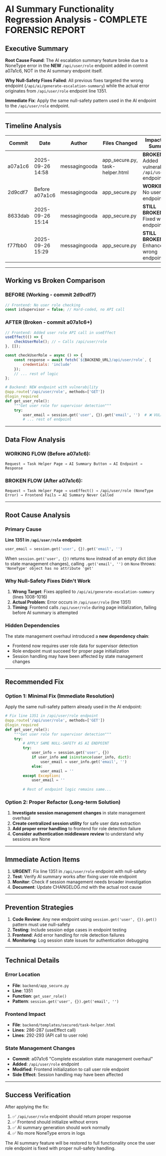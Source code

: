 # AI Summary Functionality Regression Analysis - COMPLETE FORENSIC REPORT

## Executive Summary

**Root Cause Found**: The AI escalation summary feature broke due to a NoneType error in the **NEW** `/api/user/role` endpoint added in commit a07a1c6, NOT in the AI summary endpoint itself.

**Why Null-Safety Fixes Failed**: All previous fixes targeted the wrong endpoint (`/api/ai/generate-escalation-summary`) while the actual error originates from `/api/user/role` endpoint line 1351.

**Immediate Fix**: Apply the same null-safety pattern used in the AI endpoint to the `/api/user/role` endpoint.

---

## Timeline Analysis

| Commit | Date | Author | Files Changed | Impact on AI Summary |
|--------|------|--------|--------------|---------------------|
| a07a1c6 | 2025-09-26 14:58 | messagingooda | app_secure.py, task-helper.html | **BROKEN** - Added vulnerable `/api/user/role` endpoint |
| 2d9cdf7 | Before a07a1c6 | messagingooda | app_secure.py | **WORKING** - No user role endpoint |
| 8633dab | 2025-09-26 15:14 | messagingooda | app_secure.py | **STILL BROKEN** - Fixed wrong endpoint |
| f77fbb0 | 2025-09-26 15:29 | messagingooda | app_secure.py | **STILL BROKEN** - Enhanced wrong endpoint |

---

## Working vs Broken Comparison

### BEFORE (Working - commit 2d9cdf7)
```javascript
// Frontend: No user role checking
const isSupervisor = false; // Hard-coded, no API call
```

### AFTER (Broken - commit a07a1c6+)
```javascript
// Frontend: Added user role API call in useEffect
useEffect(() => {
    checkUserRole(); // ← Calls /api/user/role
}, []);

const checkUserRole = async () => {
    const response = await fetch(`${BACKEND_URL}/api/user/role`, {
        credentials: 'include'
    });
    // ... rest of logic
};
```

```python
# Backend: NEW endpoint with vulnerability
@app.route('/api/user/role', methods=['GET'])
@login_required
def get_user_role():
    """Get user role for supervisor detection"""
    try:
        user_email = session.get('user', {}).get('email', '')  # ❌ VULNERABLE LINE 1351
        # ... rest of endpoint
```

---

## Data Flow Analysis

### WORKING FLOW (Before a07a1c6):
```
Request → Task Helper Page → AI Summary Button → AI Endpoint → Response
```

### BROKEN FLOW (After a07a1c6):
```
Request → Task Helper Page → useEffect() → /api/user/role (NoneType Error) → Frontend Fails → AI Summary Never Called
```

---

## Root Cause Analysis

### Primary Cause
**Line 1351 in `/api/user/role` endpoint**:
```python
user_email = session.get('user', {}).get('email', '')
```

When `session.get('user', {})` returns `None` instead of an empty dict (due to state management changes), calling `.get('email', '')` on `None` throws: `'NoneType' object has no attribute 'get'`

### Why Null-Safety Fixes Didn't Work
1. **Wrong Target**: Fixes applied to `/api/ai/generate-escalation-summary` (lines 1008-1016)
2. **Actual Problem**: Error occurs in `/api/user/role` (line 1351)
3. **Timing**: Frontend calls `/api/user/role` during page initialization, failing before AI summary is attempted

### Hidden Dependencies
The state management overhaul introduced a **new dependency chain**:
- Frontend now requires user role data for supervisor detection
- Role endpoint must succeed for proper page initialization
- Session handling may have been affected by state management changes

---

## Recommended Fix

### Option 1: Minimal Fix (Immediate Resolution)
Apply the same null-safety pattern already used in the AI endpoint:

```python
# Fix line 1351 in /api/user/role endpoint
@app.route('/api/user/role', methods=['GET'])
@login_required
def get_user_role():
    """Get user role for supervisor detection"""
    try:
        # APPLY SAME NULL-SAFETY AS AI ENDPOINT
        try:
            user_info = session.get('user', {})
            if user_info and isinstance(user_info, dict):
                user_email = user_info.get('email', '')
            else:
                user_email = ''
        except Exception:
            user_email = ''
            
        # Rest of endpoint logic remains same...
```

### Option 2: Proper Refactor (Long-term Solution)
1. **Investigate session management changes** in state management overhaul
2. **Create centralized session utility** for safe user data extraction
3. **Add proper error handling** to frontend for role detection failure
4. **Consider authentication middleware review** to understand why sessions are None

---

## Immediate Action Items

1. **URGENT**: Fix line 1351 in `/api/user/role` endpoint with null-safety
2. **Test**: Verify AI summary works after fixing user role endpoint
3. **Monitor**: Check if session management needs broader investigation
4. **Document**: Update CHANGELOG.md with the actual root cause

---

## Prevention Strategies

1. **Code Review**: Any new endpoint using `session.get('user', {}).get()` pattern must use null-safety
2. **Testing**: Include session edge cases in endpoint testing
3. **Frontend**: Add error handling for role detection failures
4. **Monitoring**: Log session state issues for authentication debugging

---

## Technical Details

### Error Location
- **File**: `backend/app_secure.py`
- **Line**: 1351
- **Function**: `get_user_role()`
- **Pattern**: `session.get('user', {}).get('email', '')`

### Frontend Impact
- **File**: `backend/templates/secured/task-helper.html`
- **Lines**: 286-287 (useEffect call)
- **Lines**: 292-293 (API call to user role)

### State Management Changes
- **Commit**: a07a1c6 "Complete escalation state management overhaul"
- **Added**: `/api/user/role` endpoint
- **Modified**: Frontend initialization to call user role endpoint
- **Side Effect**: Session handling may have been affected

---

## Success Verification

After applying the fix:
1. ✅ `/api/user/role` endpoint should return proper response
2. ✅ Frontend should initialize without errors
3. ✅ AI summary generation should work normally
4. ✅ No more NoneType errors in logs

The AI summary feature will be restored to full functionality once the user role endpoint is fixed with proper null-safety handling.